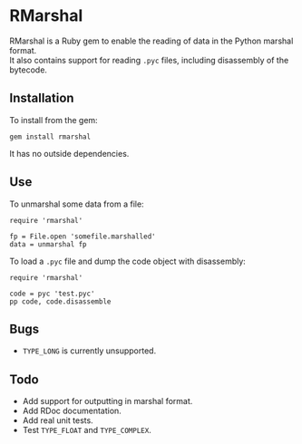 RMarshal
========

RMarshal is a Ruby gem to enable the reading of data in the Python marshal format.  
It also contains support for reading `.pyc` files, including disassembly of the bytecode.

Installation
------------

To install from the gem:

	gem install rmarshal

It has no outside dependencies.

Use
---

To unmarshal some data from a file:

	require 'rmarshal'
	
	fp = File.open 'somefile.marshalled'
	data = unmarshal fp

To load a `.pyc` file and dump the code object with disassembly:

	require 'rmarshal'
	
	code = pyc 'test.pyc'
	pp code, code.disassemble

Bugs
----

- `TYPE_LONG` is currently unsupported.

Todo
----

- Add support for outputting in marshal format.
- Add RDoc documentation.
- Add real unit tests.
- Test `TYPE_FLOAT` and `TYPE_COMPLEX`.
